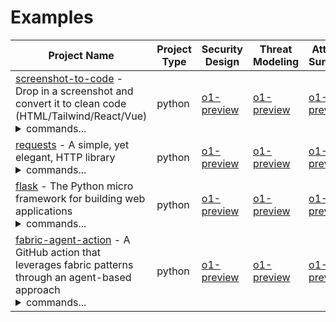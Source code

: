 # Examples

| Project Name | Project Type | Security Design | Threat Modeling | Attack Surface | Threat Scenarios | Attack Tree |
| --- | ---| --- | --- | --- | --- | --- |
| [screenshot-to-code](https://github.com/abi/screenshot-to-code) - Drop in a screenshot and convert it to clean code (HTML/Tailwind/React/Vue)<br/><details><summary>commands...</summary>**Security Design:**<br/>`python ai_security_analyzer/app.py -t screenshot-to-code/ -v -o examples/SCREENSHOT-TO-CODE-o1-preview.md --agent-model o1-preview --agent-temperature 1 --agent-prompt-type sec-design`<br/>**Threat Modeling:**<br/>`python ai_security_analyzer/app.py -t screenshot-to-code/ -v -o examples/THREAT-MODEL-SCREENSHOT-TO-CODE-o1-preview.md --agent-model o1-preview --agent-temperature 1 --agent-prompt-type threat-modeling`<br/>**Attack Surface:**<br/>`python ai_security_analyzer/app.py -t screenshot-to-code/ -v -o examples/ATTACK-SURFACE-SCREENSHOT-TO-CODE-o1-preview.md --agent-model o1-preview --agent-temperature 1 --agent-prompt-type attack-surface`<br/>**Threat Scenarios:**<br/>`python ai_security_analyzer/app.py -t screenshot-to-code/ -v -o examples/THREAT-SCENARIOS-SCREENSHOT-TO-CODE-o1-preview.md --agent-model o1-preview --agent-temperature 1 --agent-prompt-type threat-scenarios`<br/>**Attack Tree:**<br/>`python ai_security_analyzer/app.py -t screenshot-to-code/ -v -o examples/ATTACK-TREE-SCREENSHOT-TO-CODE-o1-preview.md --agent-model o1-preview --agent-temperature 1 --agent-prompt-type attack-tree`</details> | python | [o1-preview](./SCREENSHOT-TO-CODE-o1-preview.md) | [o1-preview](./THREAT-MODEL-SCREENSHOT-TO-CODE-o1-preview.md) | [o1-preview](./ATTACK-SURFACE-SCREENSHOT-TO-CODE-o1-preview.md) | [o1-preview](./THREAT-SCENARIOS-SCREENSHOT-TO-CODE-o1-preview.md) | [o1-preview](./ATTACK-TREE-SCREENSHOT-TO-CODE-o1-preview.md) |
| [requests](https://github.com/psf/requests) - A simple, yet elegant, HTTP library<br/><details><summary>commands...</summary>**Security Design:**<br/>`python ai_security_analyzer/app.py -t requests/ -v --exclude "**/ISSUE_TEMPLATE*,**/CODE_OF_CONDUCT.md,**/CONTRIBUTING.md,**/FUNDING.yml" --include "**/*.cfg,**/*.rst" -o examples/REQUESTS-o1-preview.md --agent-model o1-preview --agent-temperature 1 --agent-prompt-type sec-design`<br/>**Threat Modeling:**<br/>`python ai_security_analyzer/app.py -t requests/ -v --exclude "**/ISSUE_TEMPLATE*,**/CODE_OF_CONDUCT.md,**/CONTRIBUTING.md,**/FUNDING.yml" --include "**/*.cfg,**/*.rst" -o examples/THREAT-MODEL-REQUESTS-o1-preview.md --agent-model o1-preview --agent-temperature 1 --agent-prompt-type threat-modeling`<br/>**Attack Surface:**<br/>`python ai_security_analyzer/app.py -t requests/ -v --exclude "**/ISSUE_TEMPLATE*,**/CODE_OF_CONDUCT.md,**/CONTRIBUTING.md,**/FUNDING.yml" --include "**/*.cfg,**/*.rst" -o examples/ATTACK-SURFACE-REQUESTS-o1-preview.md --agent-model o1-preview --agent-temperature 1 --agent-prompt-type attack-surface`<br/>**Threat Scenarios:**<br/>`python ai_security_analyzer/app.py -t requests/ -v --exclude "**/ISSUE_TEMPLATE*,**/CODE_OF_CONDUCT.md,**/CONTRIBUTING.md,**/FUNDING.yml" --include "**/*.cfg,**/*.rst" -o examples/THREAT-SCENARIOS-REQUESTS-o1-preview.md --agent-model o1-preview --agent-temperature 1 --agent-prompt-type threat-scenarios`<br/>**Attack Tree:**<br/>`python ai_security_analyzer/app.py -t requests/ -v --exclude "**/ISSUE_TEMPLATE*,**/CODE_OF_CONDUCT.md,**/CONTRIBUTING.md,**/FUNDING.yml" --include "**/*.cfg,**/*.rst" -o examples/ATTACK-TREE-REQUESTS-o1-preview.md --agent-model o1-preview --agent-temperature 1 --agent-prompt-type attack-tree`</details> | python | [o1-preview](./REQUESTS-o1-preview.md) | [o1-preview](./THREAT-MODEL-REQUESTS-o1-preview.md) | [o1-preview](./ATTACK-SURFACE-REQUESTS-o1-preview.md) | [o1-preview](./THREAT-SCENARIOS-REQUESTS-o1-preview.md) | [o1-preview](./ATTACK-TREE-REQUESTS-o1-preview.md) |
| [flask](https://github.com/pallets/flask) - The Python micro framework for building web applications<br/><details><summary>commands...</summary>**Security Design:**<br/>`python ai_create_project_sec_design/app.py -t flask/ -v --exclude "**/pull_request_template.md,**/ISSUE_TEMPLATE*,**/CODE_OF_CONDUCT.md" --include "**/requirements/*.txt,**/*.rst" -o examples/FLASK-o1-preview.md --agent-model o1-preview --agent-temperature 1 --agent-prompt-type sec-design`<br/>**Threat Modeling:**<br/>`python ai_security_analyzer/app.py -t flask/ -v --exclude "**/pull_request_template.md,**/ISSUE_TEMPLATE*,**/CODE_OF_CONDUCT.md" --include "**/requirements/*.txt,**/*.rst" -o examples/THREAT-MODEL-FLASK-o1-preview.md --agent-model o1-preview --agent-temperature 1 --agent-prompt-type threat-modeling`<br/>**Attack Surface:**<br/>`python ai_security_analyzer/app.py -t flask/ -v --exclude "**/pull_request_template.md,**/ISSUE_TEMPLATE*,**/CODE_OF_CONDUCT.md" --include "**/requirements/*.txt,**/*.rst" -o examples/ATTACK-SURFACE-FLASK-o1-preview.md --agent-model o1-preview --agent-temperature 1 --agent-prompt-type attack-surface`<br/>**Threat Scenarios:**<br/>`python ai_security_analyzer/app.py -t flask/ -v --exclude "**/pull_request_template.md,**/ISSUE_TEMPLATE*,**/CODE_OF_CONDUCT.md" --include "**/requirements/*.txt,**/*.rst" -o examples/THREAT-SCENARIOS-FLASK-o1-preview.md --agent-model o1-preview --agent-temperature 1 --agent-prompt-type threat-scenarios`<br/>**Attack Tree:**<br/>`python ai_security_analyzer/app.py -t flask/ -v --exclude "**/pull_request_template.md,**/ISSUE_TEMPLATE*,**/CODE_OF_CONDUCT.md" --include "**/requirements/*.txt,**/*.rst" -o examples/ATTACK-TREE-FLASK-o1-preview.md --agent-model o1-preview --agent-temperature 1 --agent-prompt-type attack-tree`</details> | python | [o1-preview](./FLASK-o1-preview.md) | [o1-preview](./THREAT-MODEL-FLASK-o1-preview.md) | [o1-preview](./ATTACK-SURFACE-FLASK-o1-preview.md) | [o1-preview](./THREAT-SCENARIOS-FLASK-o1-preview.md) | [o1-preview](./ATTACK-TREE-FLASK-o1-preview.md) |
| [fabric-agent-action](https://github.com/xvnpw/fabric-agent-action) - A GitHub action that leverages fabric patterns through an agent-based approach<br/><details><summary>commands...</summary>**Security Design:**<br/>`python ai_create_project_sec_design/app.py -v -t fabric-agent-action/ --exclude "**/prompts/**" -o examples/FABRIC-AGENT-ACTION-o1-preview.md --agent-model o1-preview --agent-temperature 1 --agent-prompt-type sec-design`<br/>**Threat Modeling:**<br/>`python ai_security_analyzer/app.py -v -t fabric-agent-action/ --exclude "**/prompts/**" -o examples/THREAT-MODEL-FABRIC-AGENT-ACTION-o1-preview.md --agent-model o1-preview --agent-temperature 1 --agent-prompt-type threat-modeling`<br/>**Attack Surface:**<br/>`python ai_security_analyzer/app.py -v -t fabric-agent-action/ --exclude "**/prompts/**" -o examples/ATTACK-SURFACE-FABRIC-AGENT-ACTION-o1-preview.md --agent-model o1-preview --agent-temperature 1 --agent-prompt-type attack-surface`<br/>**Threat Scenarios:**<br/>`python ai_security_analyzer/app.py -v -t fabric-agent-action/ --exclude "**/prompts/**" -o examples/THREAT-SCENARIOS-FABRIC-AGENT-ACTION-o1-preview.md --agent-model o1-preview --agent-temperature 1 --agent-prompt-type threat-scenarios`<br/>**Attack Tree:**<br/>`python ai_security_analyzer/app.py -v -t fabric-agent-action/ --exclude "**/prompts/**" -o examples/ATTACK-TREE-FABRIC-AGENT-ACTION-o1-preview.md --agent-model o1-preview --agent-temperature 1 --agent-prompt-type attack-tree`</details> | python | [o1-preview](./FABRIC-AGENT-ACTION-o1-preview.md) | [o1-preview](./THREAT-MODEL-FABRIC-AGENT-ACTION-o1-preview.md) | [o1-preview](./ATTACK-SURFACE-FABRIC-AGENT-ACTION-o1-preview.md) | [o1-preview](./THREAT-SCENARIOS-FABRIC-AGENT-ACTION-o1-preview.md) | [o1-preview](./ATTACK-TREE-FABRIC-AGENT-ACTION-o1-preview.md) |
